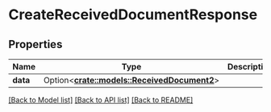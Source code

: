 # CreateReceivedDocumentResponse

## Properties

Name | Type | Description | Notes
------------ | ------------- | ------------- | -------------
**data** | Option<[**crate::models::ReceivedDocument2**](ReceivedDocument_2.md)> |  | [optional]

[[Back to Model list]](../README.md#documentation-for-models) [[Back to API list]](../README.md#documentation-for-api-endpoints) [[Back to README]](../README.md)


